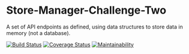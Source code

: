 # Store-Manager-Challenge-Two
A set of API endpoints as defined, using data structures  to store data in memory (not  a database).   

[![Build Status](https://travis-ci.com/llwasampijja/Store-Manager-Challenge-Two.svg?branch=develop)](https://travis-ci.com/llwasampijja/Store-Manager-Challenge-Two)          [![Coverage Status](https://coveralls.io/repos/github/llwasampijja/Store-Manager-Challenge-Two/badge.svg?branch=develop)](https://coveralls.io/github/llwasampijja/Store-Manager-Challenge-Two?branch=develop)          [![Maintainability](https://api.codeclimate.com/v1/badges/57f01820e2adec3aaf6b/maintainability)](https://codeclimate.com/github/llwasampijja/Store-Manager-Challenge-Two/maintainability)